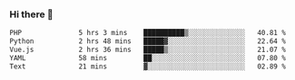 ### Hi there 👋

<!--START_SECTION:waka-->

```txt
PHP              5 hrs 3 mins    ██████████▒░░░░░░░░░░░░░░   40.81 %
Python           2 hrs 48 mins   █████▓░░░░░░░░░░░░░░░░░░░   22.64 %
Vue.js           2 hrs 36 mins   █████▒░░░░░░░░░░░░░░░░░░░   21.07 %
YAML             58 mins         ██░░░░░░░░░░░░░░░░░░░░░░░   07.80 %
Text             21 mins         ▓░░░░░░░░░░░░░░░░░░░░░░░░   02.89 %
```

<!--END_SECTION:waka-->

<!--
**Jonas-VanHaeken/Jonas-VanHaeken** is a ✨ _special_ ✨ repository because its `README.md` (this file) appears on your GitHub profile.

Here are some ideas to get you started:

- 🔭 I’m currently working on ...
- 🌱 I’m currently learning ...
- 👯 I’m looking to collaborate on ...
- 🤔 I’m looking for help with ...
- 💬 Ask me about ...
- 📫 How to reach me: ...
- 😄 Pronouns: ...
- ⚡ Fun fact: ...
-->
